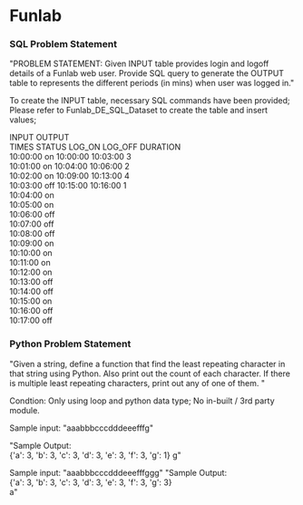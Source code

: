 # Funlab

### SQL Problem Statement
"PROBLEM STATEMENT: Given INPUT table provides login and logoff details of a Funlab web user.
Provide SQL query to generate the OUTPUT table to represents the different periods (in mins) when user was logged in."							
							
							
							
To create the INPUT table, necessary SQL commands have been provided; Please refer to Funlab_DE_SQL_Dataset to create the table and insert values;							
							
							
INPUT			    OUTPUT				
TIMES	STATUS		LOG_ON	LOG_OFF	DURATION		
10:00:00	on		10:00:00	10:03:00	3		
10:01:00	on		10:04:00	10:06:00	2		
10:02:00	on		10:09:00	10:13:00	4		
10:03:00	off		10:15:00	10:16:00	1		
10:04:00	on						
10:05:00	on						
10:06:00	off						
10:07:00	off						
10:08:00	off						
10:09:00	on						
10:10:00	on						
10:11:00	on						
10:12:00	on						
10:13:00	off						
10:14:00	off						
10:15:00	on						
10:16:00	off						
10:17:00	off						


### Python Problem Statement
"Given a string,  define a function that find the least repeating character in that string using Python. 
Also print out the count of each character. If there is multiple least repeating characters, print out any of one of them. "

Condtion:  Only using loop and python data type; No in-built / 3rd party module. 

Sample input:   "aaabbbcccdddeeefffg"

"Sample Output:  
{'a': 3, 'b': 3, 'c': 3, 'd': 3, 'e': 3, 'f': 3, 'g': 1}
g"


Sample input:   "aaabbbcccdddeeefffggg"
"Sample Output:  
 {'a': 3, 'b': 3, 'c': 3, 'd': 3, 'e': 3, 'f': 3, 'g': 3}   
a"